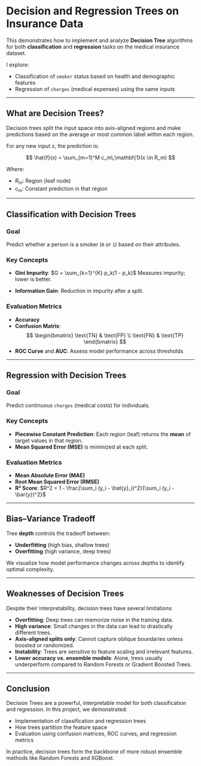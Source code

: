 # Decision and Regression Trees on Insurance Data

This demonstrates how to implement and analyze **Decision Tree** algorithms for both **classification** and **regression** tasks on the medical insurance dataset.

I explore:
- Classification of `smoker` status based on health and demographic features
- Regression of `charges` (medical expenses) using the same inputs

---

## What are Decision Trees?

Decision trees split the input space into axis-aligned regions and make predictions based on the average or most common label within each region.

For any new input $x$, the prediction is:

$$
\hat{f}(x) = \sum_{m=1}^M c_m\,\mathbf{1}(x \in R_m)
$$

Where:
- $R_m$: Region (leaf node)
- $c_m$: Constant prediction in that region

---

## Classification with Decision Trees

### Goal

Predict whether a person is a smoker (`0` or `1`) based on their attributes.

### Key Concepts

- **Gini Impurity**:
  $G = \sum_{k=1}^{K} p_k(1 - p_k)$
  Measures impurity; lower is better.
  
- **Information Gain**: Reduction in impurity after a split.

### Evaluation Metrics

- **Accuracy**
- **Confusion Matrix**:
  $$
  \begin{bmatrix}
  \text{TN} & \text{FP} \\
  \text{FN} & \text{TP}
  \end{bmatrix}
  $$
- **ROC Curve** and **AUC**: Assess model performance across thresholds

---

## Regression with Decision Trees

### Goal

Predict continuous `charges` (medical costs) for individuals.

### Key Concepts

- **Piecewise Constant Prediction**: Each region (leaf) returns the **mean** of target values in that region.
- **Mean Squared Error (MSE)** is minimized at each split.

### Evaluation Metrics

- **Mean Absolute Error (MAE)**
- **Root Mean Squared Error (RMSE)**
- **R² Score**:
  $R^2 = 1 - \frac{\sum_i (y_i - \hat{y}_i)^2}{\sum_i (y_i - \bar{y})^2}$
  

---

## Bias–Variance Tradeoff

Tree **depth** controls the tradeoff between:
- **Underfitting** (high bias, shallow trees)
- **Overfitting** (high variance, deep trees)

We visualize how model performance changes across depths to identify optimal complexity.

---

## Weaknesses of Decision Trees

Despite their interpretability, decision trees have several limitations:

- **Overfitting**: Deep trees can memorize noise in the training data.
- **High variance**: Small changes in the data can lead to drastically different trees.
- **Axis-aligned splits only**: Cannot capture oblique boundaries unless boosted or randomized.
- **Instability**: Trees are sensitive to feature scaling and irrelevant features.
- **Lower accuracy vs. ensemble models**: Alone, trees usually underperform compared to Random Forests or Gradient Boosted Trees.

---

## Conclusion

Decision Trees are a powerful, interpretable model for both classification and regression. In this project, we demonstrated:
- Implementation of classification and regression trees
- How trees partition the feature space
- Evaluation using confusion matrices, ROC curves, and regression metrics

In practice, decision trees form the backbone of more robust ensemble methods like Random Forests and XGBoost.
